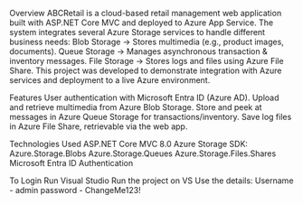 Overview
ABCRetail is a cloud-based retail management web application built with ASP.NET Core MVC and deployed to Azure App Service.
The system integrates several Azure Storage services to handle different business needs:
Blob Storage → Stores multimedia (e.g., product images, documents).
Queue Storage → Manages asynchronous transaction & inventory messages.
File Storage → Stores logs and files using Azure File Share.
This project was developed to demonstrate integration with Azure services and deployment to a live Azure environment.

Features
User authentication with Microsoft Entra ID (Azure AD).
Upload and retrieve multimedia from Azure Blob Storage.
Store and peek at messages in Azure Queue Storage for transactions/inventory.
Save log files in Azure File Share, retrievable via the web app.

Technologies Used
ASP.NET Core MVC 8.0
Azure Storage SDK:
Azure.Storage.Blobs
Azure.Storage.Queues
Azure.Storage.Files.Shares
Microsoft Entra ID Authentication

To Login
Run Visual Studio
Run the project on VS
Use the details:
Username - admin
password - ChangeMe123!
